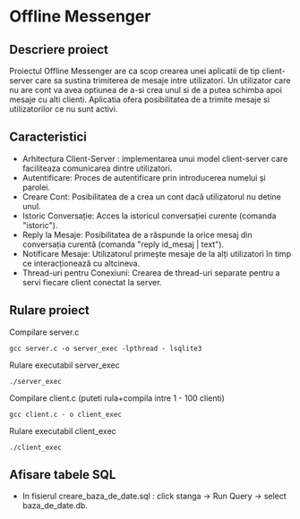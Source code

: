# Offline Messenger

## Descriere proiect 
Proiectul Offline Messenger are ca scop crearea unei aplicatii de tip client-server care sa sustina trimiterea de mesaje intre utilizatori. Un utilizator care nu are cont va avea optiunea de a-si crea unul si de a putea schimba apoi mesaje cu alti clienti. Aplicatia ofera posibilitatea de a trimite mesaje si utilizatorilor ce nu sunt activi.

## Caracteristici
+ Arhitectura Client-Server : implementarea unui model client-server care faciliteaza comunicarea dintre utilizatori.
+ Autentificare: Proces de autentificare prin introducerea numelui și parolei.
+ Creare Cont: Posibilitatea de a crea un cont dacă utilizatorul nu detine unul.
+ Istoric Conversație: Acces la istoricul conversației curente (comanda "istoric").
+ Reply la Mesaje: Posibilitatea de a răspunde la orice mesaj din conversația curentă (comanda "reply id_mesaj | text").
+ Notificare Mesaje: Utilizatorul primește mesaje de la alți utilizatori în timp ce interacționează cu altcineva.
+ Thread-uri pentru Conexiuni: Crearea de thread-uri separate pentru a servi fiecare client conectat la server.

## Rulare proiect
Compilare server.c
```
gcc server.c -o server_exec -lpthread - lsqlite3
```
Rulare executabil server_exec
```
./server_exec
```
Compilare client.c (puteti rula+compila intre 1 - 100 clienti)
```
gcc client.c - o client_exec
```
Rulare executabil client_exec
```
./client_exec
```
## Afisare tabele SQL 
+ In fisierul creare_baza_de_date.sql : click stanga -> Run Query -> select baza_de_date.db.
